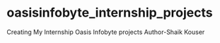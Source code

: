 # oasisinfobyte_internship_projects
Creating My Internship  Oasis Infobyte projects
Author-Shaik Kouser
